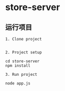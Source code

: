 # store-server

## 运行项目
```
1. Clone project


2. Project setup

cd store-server
npm install

3. Run project

node app.js
```
